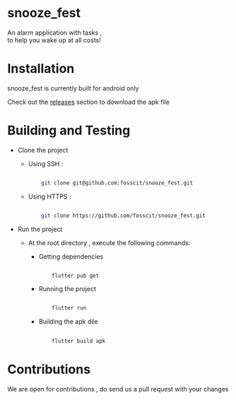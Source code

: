 # snooze_fest

An alarm application with tasks , <br/>
to help you wake up at all costs!


# Installation
snooze_fest is currently built for android only

Check out the [releases]() section to download the apk file


# Building and Testing

+  Clone the project 
    - Using SSH : 
        
        ```bash
        
            git clone git@github.com:fosscit/snooze_fest.git
        
        ```
    - Using HTTPS :

        ```bash

            git clone https://github.com/fosscit/snooze_fest.git
        
        ```
+  Run the project
    
    -  At the root directory , execute the following commands:
        
        + Getting dependencies
        
            ```bash
            
                flutter pub get
        
            ```
        
        + Running the project
        
            ```bash
            
                flutter run

            ```

        + Building the apk dile

            ```bash
                
                flutter build apk
            
            ```
# Contributions

We are open for contributions , do send us a pull request with your changes


